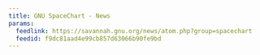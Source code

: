 ```yaml
---
title: GNU SpaceChart - News
params:
  feedlink: https://savannah.gnu.org/news/atom.php?group=spacechart
  feedid: f9dc81aad4e99cb857d63066b90fe9bd
---
```

